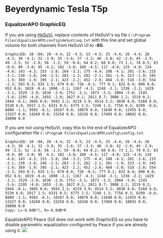 # Beyerdynamic Tesla T5p
### EqualizerAPO GraphicEQ
If you are using [HeSuVi](https://sourceforge.net/projects/hesuvi/), replace contents of HeSuVi's eq file `C:\Program Files\EqualizerAPO\config\HeSuVi\eq.txt` with this line and set global volume for both channels from HeSuVi UI to **-60**.
```
GraphicEQ: 10 -84; 20 -4.4; 22 -4.5; 23 -4.5; 25 -4.4; 26 -4.4; 28 -4.3; 30 -4.1; 32 -3.9; 35 -3.6; 37 -3.3; 40 -3.0; 42 -2.9; 45 -2.9; 49 -2.5; 52 -2.0; 56 -1.3; 59 -0.8; 64 0.2; 68 0.8; 73 1.1; 78 0.5; 83 -0.9; 89 -3.0; 95 -4.2; 102 -3.8; 109 -4.5; 117 -4.9; 125 -4.9; 134 -4.6; 143 -4.3; 153 -3.8; 164 -3.2; 175 -4.4; 188 -4.1; 201 -3.6; 215 -3.1; 230 -2.8; 246 -2.5; 263 -2.3; 282 -2.1; 301 -1.9; 323 -1.9; 345 -1.9; 369 -1.9; 395 -2.1; 423 -2.2; 452 -2.6; 484 -3.0; 518 -3.0; 554 -2.3; 593 0.3; 635 1.5; 679 0.0; 726 -0.2; 777 0.1; 832 0.4; 890 0.8; 952 0.6; 1019 -0.4; 1090 -2.1; 1167 -4.3; 1248 -3.1; 1336 -2.2; 1429 -3.1; 1529 -2.9; 1636 -2.9; 1751 -3.1; 1873 -3.3; 2004 -5.0; 2145 -5.6; 2295 -4.8; 2455 -2.0; 2627 0.1; 2811 0.7; 3008 1.2; 3219 0.2; 3444 -0.1; 3685 0.6; 3943 2.2; 4219 3.9; 4514 5.2; 4830 6.0; 5168 6.0; 5530 6.0; 5917 1.5; 6331 0.5; 6775 2.5; 7249 1.3; 7756 0.3; 8299 -0.6; 8880 -1.1; 9502 -0.1; 10167 0.0; 10879 0.0; 11640 0.0; 12455 0.0; 13327 0.0; 14260 0.0; 15258 0.0; 16326 0.0; 17469 0.0; 18692 0.0; 20000 0.0
```
If you are not using HeSuVi, copy this to the end of EqualizerAPO configuration file `C:\Program Files\EqualizerAPO\config\config.txt`.
```
GraphicEQ: 10 -84; 20 -4.4; 22 -4.5; 23 -4.5; 25 -4.4; 26 -4.4; 28 -4.3; 30 -4.1; 32 -3.9; 35 -3.6; 37 -3.3; 40 -3.0; 42 -2.9; 45 -2.9; 49 -2.5; 52 -2.0; 56 -1.3; 59 -0.8; 64 0.2; 68 0.8; 73 1.1; 78 0.5; 83 -0.9; 89 -3.0; 95 -4.2; 102 -3.8; 109 -4.5; 117 -4.9; 125 -4.9; 134 -4.6; 143 -4.3; 153 -3.8; 164 -3.2; 175 -4.4; 188 -4.1; 201 -3.6; 215 -3.1; 230 -2.8; 246 -2.5; 263 -2.3; 282 -2.1; 301 -1.9; 323 -1.9; 345 -1.9; 369 -1.9; 395 -2.1; 423 -2.2; 452 -2.6; 484 -3.0; 518 -3.0; 554 -2.3; 593 0.3; 635 1.5; 679 0.0; 726 -0.2; 777 0.1; 832 0.4; 890 0.8; 952 0.6; 1019 -0.4; 1090 -2.1; 1167 -4.3; 1248 -3.1; 1336 -2.2; 1429 -3.1; 1529 -2.9; 1636 -2.9; 1751 -3.1; 1873 -3.3; 2004 -5.0; 2145 -5.6; 2295 -4.8; 2455 -2.0; 2627 0.1; 2811 0.7; 3008 1.2; 3219 0.2; 3444 -0.1; 3685 0.6; 3943 2.2; 4219 3.9; 4514 5.2; 4830 6.0; 5168 6.0; 5530 6.0; 5917 1.5; 6331 0.5; 6775 2.5; 7249 1.3; 7756 0.3; 8299 -0.6; 8880 -1.1; 9502 -0.1; 10167 0.0; 10879 0.0; 11640 0.0; 12455 0.0; 13327 0.0; 14260 0.0; 15258 0.0; 16326 0.0; 17469 0.0; 18692 0.0; 20000 0.0
Copy: L=-6.0dB*l, R=-6.0dB*R
```
EqualizerAPO Peace GUI does not work with GraphicEQ so you have to disable parametric equalization configured by Peace if you are already using it.
![](https://raw.githubusercontent.com/jaakkopasanen/AutoEq/master/results/Innerfidelity%202017/headphoncecom/onear/Beyerdynamic%20Tesla%20T5p/Beyerdynamic%20Tesla%20T5p.png)
